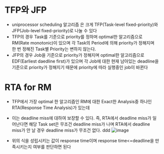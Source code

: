 # TFP와 JFP
* uniprocessor scheduling 알고리즘 은 크게 TFP(Task-level fixed-priority)와 JFP(Job-level fixed-priority)로 나눌 수 있다
* TFP의 경우 Task를 기준으로 priority를 정하며 optimal한 알고리즘으로 RM(Rate monotonic)이 있으며 각 Task의 Period에 의해 priority가 정해지며 한 번  정해진 Task별 Priority는 변하지 않는다.
* JFP의 경우 Job을 기준으로 priority가 정해지며 optimal한 알고리즘으로 EDF(Earliest daedline first)가 있으며 각 Job에 대한 현재 남아있는 deadline을 기준으로 priority가 정해지기 때문에 priority에 따라 실행중인 job이 바뀐다

# RTA for RM
* TFP에서 가장 optimal 한 알고리즘인 RM에 대한 Exact한 Analysis중 하나인 RTA(Response Time Analysis)가 있는데 
* 이는 deadline miss에 대하여 보장할 수 있다. 즉, RTA에서 deadline miss가 일어난다면 해당 Task set은 무조건 deadline miss가 나며 RTA에서 deadline miss가 안 날 경우 deadline miss가 무조건 없다.
ddd
![image](https://user-images.githubusercontent.com/77715064/167279662-9ad20679-94f5-4a98-9246-dbd2e5bccc82.png)

* 위의 식을 성립시키는 값이 response time이며 response time<=deadline을 만족시키는지 여부를 판단하면 된다